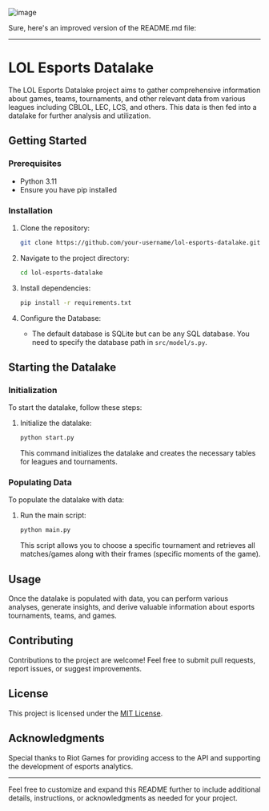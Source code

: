 ![image](https://www.riotgames.com/darkroom/1440/a4e88f6b04bf83f1c417e87292b85606:b62ff9b783f3dd26a6321e1440efe13b/riot-games-the-team-behind-worlds-2022-esports-broadcast-league-of-legends.png)

Sure, here's an improved version of the README.md file:

---

# LOL Esports Datalake

The LOL Esports Datalake project aims to gather comprehensive information about games, teams, tournaments, and other relevant data from various leagues including CBLOL, LEC, LCS, and others. This data is then fed into a datalake for further analysis and utilization.

## Getting Started

### Prerequisites

- Python 3.11
- Ensure you have pip installed

### Installation

1. Clone the repository:

   ```bash
   git clone https://github.com/your-username/lol-esports-datalake.git
   ```

2. Navigate to the project directory:

   ```bash
   cd lol-esports-datalake
   ```

3. Install dependencies:

   ```bash
   pip install -r requirements.txt
   ```

4. Configure the Database:

   - The default database is SQLite but can be any SQL database. You need to specify the database path in `src/model/s.py`.

## Starting the Datalake

### Initialization

To start the datalake, follow these steps:

1. Initialize the datalake:

   ```bash
   python start.py
   ```

   This command initializes the datalake and creates the necessary tables for leagues and tournaments.

### Populating Data

To populate the datalake with data:

1. Run the main script:

   ```bash
   python main.py
   ```

   This script allows you to choose a specific tournament and retrieves all matches/games along with their frames (specific moments of the game).

## Usage

Once the datalake is populated with data, you can perform various analyses, generate insights, and derive valuable information about esports tournaments, teams, and games.

## Contributing

Contributions to the project are welcome! Feel free to submit pull requests, report issues, or suggest improvements.

## License

This project is licensed under the [MIT License](LICENSE).

## Acknowledgments

Special thanks to Riot Games for providing access to the API and supporting the development of esports analytics.

---

Feel free to customize and expand this README further to include additional details, instructions, or acknowledgments as needed for your project.


